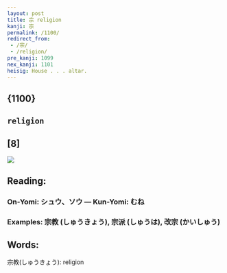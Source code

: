 ```yaml
---
layout: post
title: 宗 religion
kanji: 宗
permalink: /1100/
redirect_from:
 - /宗/
 - /religion/
pre_kanji: 1099
nex_kanji: 1101
heisig: House . . . altar.
---
```


## {1100}

## `religion`

## [8]

<div class="stroke"><img src="E5AE97.png" /></div>

## Reading:

### On-Yomi: シュウ、ソウ &mdash; Kun-Yomi: むね

### Examples: 宗教 (しゅうきょう), 宗派 (しゅうは), 改宗 (かいしゅう)

## Words:

宗教(しゅうきょう): religion
